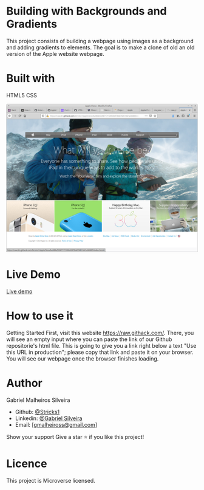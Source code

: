 # Building with Backgrounds and Gradients

This project consists of building a webpage using images as a background and adding gradients to elements. The goal is to make a clone of old an old version of the Apple website webpage.

# Built with
HTML5
CSS

![Image description](https://github.com/Stricks1/AppleClone/blob/development/Images/SS.jpg)

# Live Demo
[Live demo](https://rawcdn.githack.com/Stricks1/AppleClone/70c4b320f870e68ea526c6fbce03a909fe9791da/index.html)

# How to use it
Getting Started First, visit this website https://raw.githack.com/. There, you will see an empty input where you can paste the link of our Github repositorie's html file. This is going to give you a link right below a text "Use this URL in production"; please copy that link and paste it on your browser. You will see our webpage once the browser finishes loading.

# Author

Gabriel Malheiros Silveira

 - Github: [@Stricks1](https://github.com/Stricks1)
 - Linkedin: [@Gabriel Silveira](https://www.linkedin.com/in/gabriel-malheiros-silveira/)
 - Email: [gmalheiross@gmail.com]

Show your support Give a star ⭐️ if you like this project!

# Licence
This project is Microverse licensed.
